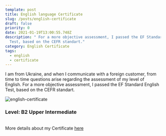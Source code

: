 ```yaml
---
template: post
title: English language Certificate
slug: /posts/english-certificate
draft: false
priority: 0
date: 2021-01-19T13:00:55.748Z
description: " For a more objective assessment, I passed the EF Standard English
  Test, based on the CEFR standart."
category: English Certificate
tags:
  - english
  - certificate
---
```

I am from Ukraine, and when I communicate with a foreign customer, from time to time questions arise regarding the assessment of my level of English. For a more objective assessment, I passed the EF Standard English Test, based on the CEFR standart. 

![english-certificate](/media/english_certificate.jpg "B2 Upper Intermediate")

### Level: B2 Upper Intermediate

\
More details about my Certificate [here](https://www.efset.org/cert/fnFP72)